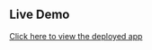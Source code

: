 ## Live Demo  
[Click here to view the deployed app](https://todo-list-web-application-fufp.onrender.com/)
